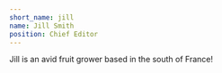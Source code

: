 ```yaml
---
short_name: jill
name: Jill Smith
position: Chief Editor
---
```

Jill is an avid fruit grower based in the south of France!